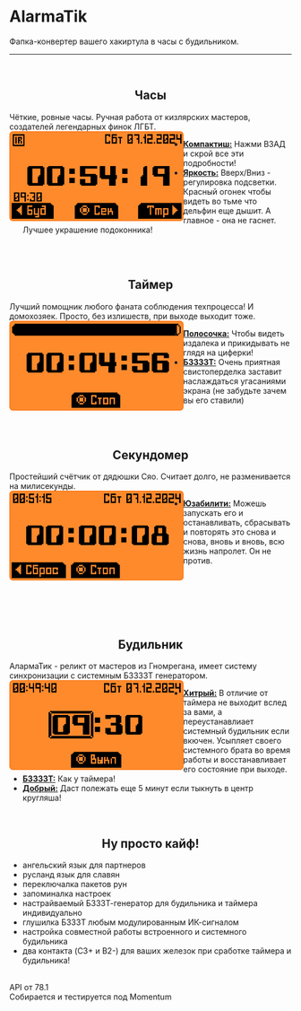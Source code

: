 # AlarmaTik
Фапка-конвертер вашего хакиртула в часы с будильником.

-----
<br>
<h2 align="center">Часы</h2>

Чёткие, ровные часы. Ручная работа от кизлярских мастеров, создателей легендарных финок ЛГБТ.
<br>
<img src=".github/assets/view_clock.png" align="left" height="160vh"/>

- <ins><b>Компактиш:</b></ins> Нажми ВЗАД и скрой все эти подробности!
- <ins><b>Яркость:</b></ins> Вверх/Вниз - регулировка подсветки. Красный огонек чтобы видеть во тьме что дельфин еще дышит. А главное - она не гаснет. Лучшее украшение подоконника!
<br>


<br>
<h2 align="center">Таймер</h2>

Лучший помощник любого фаната соблюдения техпроцесса! И домохозяек. Просто, без излишеств, при выходе выходит тоже.
<br>
<img src=".github/assets/view_timer.png" align="left" height="160vh"/>

- <ins><b>Полосочка:</b></ins> Чтобы видеть издалека и прикидывать не глядя на циферки!
- <ins><b>БЗЗЗЗТ:</b></ins> Очень приятная свистоперделка заставит наслаждаться угасаниями экрана (не забудьте зачем вы его ставили)
<br>


<br>
<h2 align="center">Секундомер</h2>

Простейший счётчик от дядюшки Сяо. Считает долго, не разменивается на милисекунды. 
<br>
<img src=".github/assets/view_stopwatch.png" align="left" height="160vh"/>

- <ins><b>Юзабилити:</b></ins> Можешь запускать его и останавливать, сбрасывать и повторять это снова и снова, вновь и вновь, всю жизнь напролет. Он не против. 

<br><br><br><br><br>

<h2 align="center">Будильник</h2>
АлармаТик - реликт от мастеров из Гномрегана, имеет систему синхронизации с системным БЗЗЗЗТ генератором.  
<br>
<img src=".github/assets/view_alarm.png" align="left" height="160vh"/>

- <ins><b>Хитрый:</b></ins> В отличие от таймера не выходит вслед за вами, а переустанавлиает системный будильник если вкючен. Усыпляет своего системного брата во время работы и восстанавливает его состояние при выходе.
- <ins><b>БЗЗЗЗТ:</b></ins> Как у таймера!
- <ins><b>Добрый:</b></ins> Даст полежать еще 5 минут если тыкнуть в центр кругляша!

<br>
<h2 align="center">Ну просто кайф!</h2>

  - ангельский язык для партнеров
  - русланд язык для славян
  - переключалка пакетов рун
  - запоминалка настроек
  - настрайваемый БЗЗЗТ-генератор для будильника и таймера индивидуально
  - глушилка БЗЗЗТ любым модулированным ИК-сигналом 
  - настройка совместной работы встроенного и системного будильника 
  - два контакта (C3+ и B2-) для ваших железок при сработке таймера и будильника!

<br>
API от 78.1<br>
Cобирается и тестируется под Momentum
